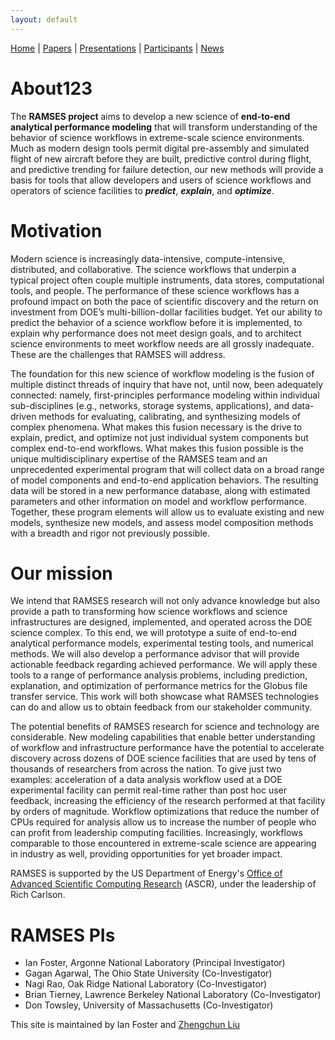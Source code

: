 ```yaml
---
layout: default
---
```

[Home](index.html) | [Papers](papers.html) | [Presentations](presentations.html) | [Participants](participants.html) | [News](news.html)

# About123

The **RAMSES project** aims to develop a new science of **end-to-end analytical performance modeling** that will transform understanding of the behavior of science workflows in extreme-scale science environments. Much as modern design tools permit digital pre-assembly and simulated flight of new aircraft before they are built, predictive control during flight, and predictive trending for failure detection, our new methods will provide a basis for tools that allow developers and users of science workflows and operators of science facilities to ***predict***, ***explain***, and ***optimize***.

# Motivation

Modern science is increasingly data-intensive, compute-intensive, distributed, and collaborative. The science workflows that underpin a typical project often couple multiple instruments, data stores, computational tools, and people. The performance of these science workflows has a profound impact on both the pace of scientific discovery and the return on investment from DOE’s multi-billion-dollar facilities budget. Yet our ability to predict the behavior of a science workflow before it is implemented, to explain why performance does not meet design goals, and to architect science environments to meet workflow needs are all grossly inadequate. These are the challenges that RAMSES will address.

The foundation for this new science of workflow modeling is the fusion of multiple distinct threads of inquiry that have not, until now, been adequately connected: namely, first-principles performance modeling within individual sub-disciplines (e.g., networks, storage systems, applications), and data-driven methods for evaluating, calibrating, and synthesizing models of complex phenomena. What makes this fusion necessary is the drive to explain, predict, and optimize not just individual system components but complex end-to-end workflows. What makes this fusion possible is the unique multidisciplinary expertise of the RAMSES team and an unprecedented experimental program that will collect data on a broad range of model components and end-to-end application behaviors. The resulting data will be stored in a new performance database, along with estimated parameters and other information on model and workflow performance. Together, these program elements will allow us to evaluate existing and new models, synthesize new models, and assess model composition methods with a breadth and rigor not previously possible.

# Our mission

We intend that RAMSES research will not only advance knowledge but also provide a path to transforming how science workflows and science infrastructures are designed, implemented, and operated across the DOE science complex. To this end, we will prototype a suite of end-to-end analytical performance models, experimental testing tools, and numerical methods. We will also develop a performance advisor that will provide actionable feedback regarding achieved performance. We will apply these tools to a range of performance analysis problems, including prediction, explanation, and optimization of performance metrics for the Globus file transfer service. This work will both showcase what RAMSES technologies can do and allow us to obtain feedback from our stakeholder community.

The potential benefits of RAMSES research for science and technology are considerable. New modeling capabilities that enable better understanding of workflow and infrastructure performance have the potential to accelerate discovery across dozens of DOE science facilities that are used by tens of thousands of researchers from across the nation. To give just two examples: acceleration of a data analysis workflow used at a DOE experimental facility can permit real-time rather than post hoc user feedback, increasing the efficiency of the research performed at that facility by orders of magnitude. Workflow optimizations that reduce the number of CPUs required for analysis allow us to increase the number of people who can profit from leadership computing facilities. Increasingly, workflows comparable to those encountered in extreme-scale
science are appearing in industry as well, providing opportunities for yet broader impact.

RAMSES is supported by the US Department of Energy's [Office of Advanced Scientific Computing Research](http://science.energy.gov/ascr/) (ASCR), under the leadership of Rich Carlson.

# RAMSES PIs
* Ian Foster, Argonne National Laboratory (Principal Investigator)
* Gagan Agarwal, The Ohio State University (Co-Investigator)
* Nagi Rao, Oak Ridge National Laboratory (Co-Investigator)
* Brian Tierney, Lawrence Berkeley National Laboratory (Co-Investigator)
* Don Towsley, University of Massachusetts (Co-Investigator)

This site is maintained by Ian Foster and [Zhengchun Liu](http://zliu.info)
